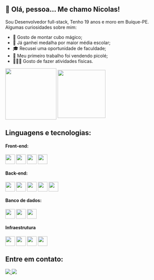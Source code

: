## 👋 Olá, pessoa... Me chamo Nicolas!

Sou Desenvolvedor full-stack, Tenho 19 anos e moro em Buíque-PE. Algumas curiosidades sobre mim:
* 🎲 Gosto de montar cubo mágico;
* 🥇 Já ganhei medalha por maior média escolar;
* 🎓 Recusei uma oportunidade de faculdade;
* 🍧 Meu primeiro trabalho foi vendendo picolé;
* 🏃🏻‍♂️ Gosto de fazer atividades físicas.

<div>
  <img align=center height=160em src="https://github-readme-stats.vercel.app/api?username=Nicoladla&show_icons=true&theme=merko"/>
  <img align=center height=150em src="https://github-readme-stats.vercel.app/api/top-langs/?username=Nicoladla&layout=compact&theme=merko"/>
</div>
  
##

## Linguagens e tecnologias:

#### Front-end:
<div>
  <img align=center height="30" wight="40" src="https://img.shields.io/badge/HTML5-E34F26?style=for-the-badge&logo=html5&logoColor=white" />
  <img align=center height="30" wight="40" src="https://img.shields.io/badge/CSS3-1572B6?style=for-the-badge&logo=css3&logoColor=white" />
  <img align=center height="30" wight="40" src="https://img.shields.io/badge/JavaScript-323330?style=for-the-badge&logo=javascript&logoColor=F7DF1E" />
  <img align=center height="30" wight="40" src="https://img.shields.io/badge/React-20232A?style=for-the-badge&logo=react&logoColor=61DAFB" />
 </div>

#### Back-end:
<div>
  <img align=center height="30" wight="40" src="https://img.shields.io/badge/Node.js-43853D?style=for-the-badge&logo=node.js&logoColor=white" />
  <img align=center height="30" wight="40" src="https://img.shields.io/badge/Express.js-404D59?style=for-the-badge" />
  <img align=center height="30" wight="40" src="https://img.shields.io/badge/TypeScript-007ACC?style=for-the-badge&logo=typescript&logoColor=white" />
  <img align=center height="30" wight="40" src="https://img.shields.io/badge/Prisma-3982CE?style=for-the-badge&logo=Prisma&logoColor=white" />
  <img align=center height="30" wight="40" src="https://img.shields.io/badge/Jest-323330?style=for-the-badge&logo=Jest&logoColor=white" />
</div>  

#### Banco de dados:
<div>
  <img align=center height="30" wight="40" src="https://img.shields.io/badge/MongoDB-4EA94B?style=for-the-badge&logo=mongodb&logoColor=white" />
  <img align=center height="30" wight="40" src="https://img.shields.io/badge/PostgreSQL-316192?style=for-the-badge&logo=postgresql&logoColor=white" />
  <img align=center height="30" wight="40" src="https://img.shields.io/badge/redis-%23DD0031.svg?&style=for-the-badge&logo=redis&logoColor=white" />
</div>  

#### Infraestrutura
<div>
  <img align=center height="30" wight="40" src="https://cdn.jsdelivr.net/gh/devicons/devicon/icons/docker/docker-original-wordmark.svg" />
  <img align=center height="30" wight="40" src="https://img.shields.io/badge/Amazon_AWS-232F3E?style=for-the-badge&logo=amazon-aws&logoColor=white" />
  <img align=center height="30" wight="40" src="https://img.shields.io/badge/GitHub_Actions-2088FF?style=for-the-badge&logo=github-actions&logoColor=white" />
  <img align=center height="30" wight="40" src="https://img.shields.io/badge/Vercel-000000?style=for-the-badge&logo=vercel&logoColor=white" />
  
</div>

## Entre em contato:
<div>
  <a href="mailto:nicolasaraujo04@gmail.com">
    <img src="https://img.shields.io/badge/Gmail-D14836?style=for-the-badge&logo=gmail&logoColor=white">
  </a>

  <a href="https://www.linkedin.com/in/nicoladla/">
    <img src="https://img.shields.io/badge/LinkedIn-0077B5?style=for-the-badge&logo=linkedin&logoColor=white">
  </a>
</div>
